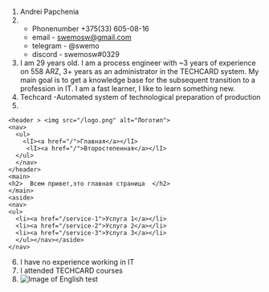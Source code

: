 1. Andrei Papchenia
2.	* Phonenumber +375(33) 605-08-16
	* email - swemosw@gmail.com
	* telegram - @swemo
	* discord - swemosw#0329
3. I am 29 years old. I am a process engineer with ~3 years of experience on 558 ARZ, 3+ years as an administrator in the TECHCARD system. My main goal is to get a knowledge base for the subsequent transition to a profession in IT. I am a fast learner, I like to learn something new.
4. Techcard -Automated system of technological preparation of production
5. 
```
<header > <img src="/logo.png" alt="Логотип">
<nav>
  <ul>
    <lI><a href="/">Главная</a></lI>
     <lI><a href="/">Второстепенная</a></lI>
  </ul>
  </nav>
</header>
<main>
<h2>  Всем привет,это главная страница  </h2>
</main>
<aside>
<nav>
<ul>
  <li><a href="/service-1">Услуга 1</a></li>
  <li><a href="/service-2">Услуга 2</a></li>
  <li><a href="/service-3">Услуга 3</a></li>
  </ul></nav></aside>
</nav>
```

6. I have no experience working in IT
7. I attended TECHCARD courses
8. ![Image of English test](https://cdn.discordapp.com/attachments/564399784111243274/864193425222008862/unknown.png)
